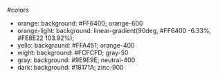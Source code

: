 #colors

- orange: background: #FF6400; orange-600
- orange-light: background: linear-gradient(90deg, #FF6400 -6.33%, #FE8E22 103.92%);
- yello: background: #FFA451; orange-400
- wight: background: #FCFCFD; gray-50
- gray: background: #9E9E9E; neutral-400
- dark: background: #18171A; zinc-900
